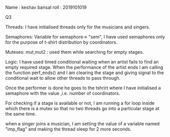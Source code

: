Name : keshav bansal
roll : 2019101019

Q3

Threads:
I have initialised threads only for the musicians and singers.

Semaphores:
Variable for semaphore-> "sem",
I have used semaphores only for the purpose of t-shirt distribution by coordinators.

Mutexes:
mut,mut2 : used them while searching for empty stages.

Logic:
I have used timed conditional waiting when an artist fails to find an empty required stage. When the performance of the artist ends I am calling the function perf_ends()
and I am clearing the stage and giving signal to the conditional wait to allow other threads to pass through. 

Once the performer is done he goes to the tshrirt where I have initialised a semaphore with the value ,i.e. number of coordinators.

For checking if a stage is available or not, I am running a for loop inside which there is a  mutex so that no two threads go into a particular stage at the same time.  

when a singer joins a musician, I am setting the value of a variable named "imp_flag" and making the thread sleep for 2 more seconds.
